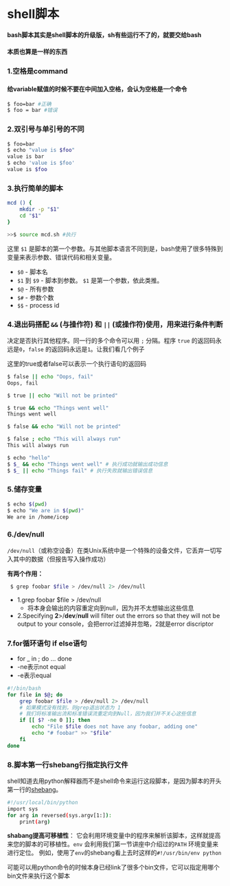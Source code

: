 # shell脚本

#### bash脚本其实是shell脚本的升级版，sh有些运行不了的，就要交给bash

#### 本质也算是一样的东西

### 1.空格是command

#### 给variable赋值的时候不要在中间加入空格，会认为空格是一个命令

```bash
$ foo=bar #正确
$ foo = bar #错误
```

### 2.双引号与单引号的不同

```bash
$ foo=bar
$ echo "value is $foo"
value is bar
$ echo 'value is $foo'
value is $foo
```

### 3.执行简单的脚本

```bash
mcd () {
    mkdir -p "$1"
    cd "$1"
}

>>$ source mcd.sh #执行
```

这里 `$1` 是脚本的第一个参数。与其他脚本语言不同到是，bash使用了很多特殊到变量来表示参数、错误代码和相关变量。

* `$0` - 脚本名
* `$1` 到 `$9` - 脚本到参数。 `$1` 是第一个参数，依此类推。
* `$@` - 所有参数
* `$#` - 参数个数
* `$$` - process id

### 4.退出码搭配 `&&` \(与操作符\) 和 `||` \(或操作符\)使用，用来进行条件判断

决定是否执行其他程序。同一行的多个命令可以用 `;` 分隔。程序 `true` 的返回码永远是`0`，`false` 的返回码永远是`1`。让我们看几个例子

这里的true或者false可以表示一个执行语句的返回码

```bash
$ false || echo "Oops, fail"
Oops, fail

$ true || echo "Will not be printed"

$ true && echo "Things went well"
Things went well

$ false && echo "Will not be printed"

$ false ; echo "This will always run"
This will always run

$ echo "hello"
$ $_ && echo "Things went well" # 执行成功就输出成功信息
$ $_ || echo "Things fail" # 执行失败就输出错误信息
```

### 5.储存变量

```bash
$ echo $(pwd)
$ echo "We are in $(pwd)"
We are in /home/icep
```

### 6./dev/null

 `/dev/null`（或称空设备）在类Unix系统中是一个特殊的设备文件，它丢弃一切写入其中的数据（但报告写入操作成功）

**有两个作用：**

```bash
 $ grep foobar $file > /dev/null 2> /dev/null
```

* 1.grep foobar $file &gt; /dev/null
  * 将本身会输出的内容重定向到null，因为并不太想输出这些信息
* 2.Specifying **2**&gt;/**dev**/**null** will filter out the errors so that they will not be output to your console，会把error过滤掉并忽略，2就是error discriptor

### 7.for循环语句 if else语句

* for \_ in ; do ... done
* -ne表示not equal
* -e表示equal

```bash
#!/bin/bash
for file in $@; do
    grep foobar $file > /dev/null 2> /dev/null
    # 如果模式没有找到，则grep退出状态为 1
    # 我们将标准输出流和标准错误流重定向到Null，因为我们并不关心这些信息
    if [[ $? -ne 0 ]]; then
        echo "File $file does not have any foobar, adding one"
        echo "# foobar" >> "$file"
    fi
done
```

### 8.脚本第一行shebang行指定执行文件

shell知道去用python解释器而不是shell命令来运行这段脚本，是因为脚本的开头第一行的[shebang](https://en.wikipedia.org/wiki/Shebang_%28Unix%29)。

```bash
#!/usr/local/bin/python
import sys
for arg in reversed(sys.argv[1:]):
    print(arg)
```

**shabang提高可移植性**： 它会利用环境变量中的程序来解析该脚本，这样就提高来您的脚本的可移植性。`env` 会利用我们第一节讲座中介绍过的`PATH` 环境变量来进行定位。 例如，使用了`env`的shebang看上去时这样的`#!/usr/bin/env python`

可能可以用python命令的时候本身已经link了很多个bin文件，它可以指定用哪个bin文件来执行这个脚本



